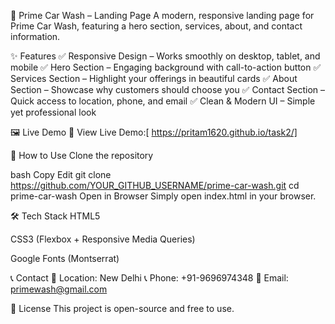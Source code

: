 🚗 Prime Car Wash – Landing Page
A modern, responsive landing page for Prime Car Wash, featuring a hero section, services, about, and contact information.



✨ Features
✅ Responsive Design – Works smoothly on desktop, tablet, and mobile
✅ Hero Section – Engaging background with call-to-action button
✅ Services Section – Highlight your offerings in beautiful cards
✅ About Section – Showcase why customers should choose you
✅ Contact Section – Quick access to location, phone, and email
✅ Clean & Modern UI – Simple yet professional look

🖼️ Live Demo
🔗 View Live Demo:[ https://pritam1620.github.io/task2/]


🚀 How to Use
Clone the repository

bash
Copy
Edit
git clone https://github.com/YOUR_GITHUB_USERNAME/prime-car-wash.git
cd prime-car-wash
Open in Browser
Simply open index.html in your browser.


🛠️ Tech Stack
HTML5

CSS3 (Flexbox + Responsive Media Queries)

Google Fonts (Montserrat)

📞 Contact
📍 Location: New Delhi
📞 Phone: +91-9696974348
📧 Email: primewash@gmail.com

📝 License
This project is open-source and free to use.
